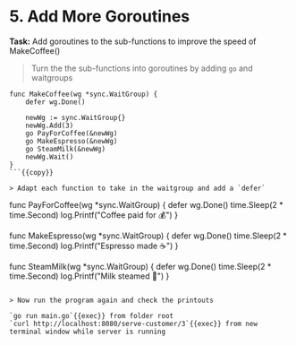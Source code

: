 # 5. Add More Goroutines

**Task:** Add goroutines to the sub-functions to improve the speed of MakeCoffee()

> Turn the the sub-functions into goroutines by adding `go` and waitgroups

```
func MakeCoffee(wg *sync.WaitGroup) {
	defer wg.Done()

	newWg := sync.WaitGroup{}
	newWg.Add(3)
	go PayForCoffee(&newWg)
	go MakeEspresso(&newWg)
	go SteamMilk(&newWg)
	newWg.Wait()
}
```{{copy}}

> Adapt each function to take in the waitgroup and add a `defer`

```
func PayForCoffee(wg *sync.WaitGroup) {
	defer wg.Done()
	time.Sleep(2 * time.Second)
	log.Printf("Coffee paid for 💰")
}

func MakeEspresso(wg *sync.WaitGroup) {
	defer wg.Done()
	time.Sleep(2 * time.Second)
	log.Printf("Espresso made ☕️")
}

func SteamMilk(wg *sync.WaitGroup) {
	defer wg.Done()
	time.Sleep(2 * time.Second)
	log.Printf("Milk steamed 🥛")
}
```{{copy}}

> Now run the program again and check the printouts

`go run main.go`{{exec}} from folder root
`curl http://localhost:8080/serve-customer/3`{{exec}} from new terminal window while server is running


